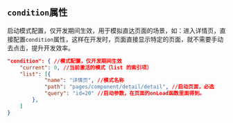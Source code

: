 ## `condition`属性

启动模式配置，仅开发期间生效，用于模拟直达页面的场景，如：进入详情页，直接配置`condition`属性，这样在开发时，页面直接显示特定的页面，就不需要手动去点击，提升开发效率。

```json
"condition": { //模式配置，仅开发期间生效
	"current": 0, //当前激活的模式（list 的索引项）
	"list": [{
			"name": "详情页", //模式名称
			"path": "pages/component/detail/detail", //启动页面，必选
			"query": "id=20" //启动参数，在页面的onLoad函数里面得到。
		},
	]
}
```

